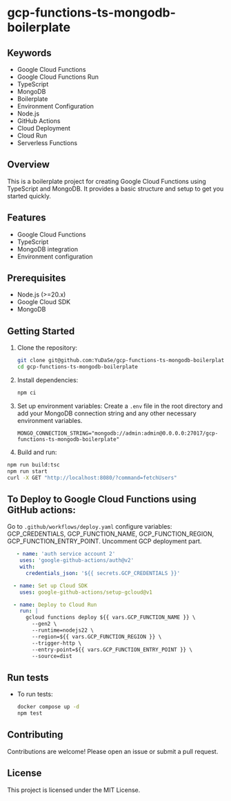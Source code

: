 # gcp-functions-ts-mongodb-boilerplate

## Keywords

- Google Cloud Functions
- Google Cloud Functions Run
- TypeScript
- MongoDB
- Boilerplate
- Environment Configuration
- Node.js
- GitHub Actions
- Cloud Deployment
- Cloud Run
- Serverless Functions

## Overview

This is a boilerplate project for creating Google Cloud Functions using TypeScript and MongoDB. It provides a basic structure and setup to get you started quickly.

## Features

- Google Cloud Functions
- TypeScript
- MongoDB integration
- Environment configuration

## Prerequisites

- Node.js (>=20.x)
- Google Cloud SDK
- MongoDB

## Getting Started

1. Clone the repository:

   ```sh
   git clone git@github.com:YuDaSe/gcp-functions-ts-mongodb-boilerplate.git
   cd gcp-functions-ts-mongodb-boilerplate
   ```

2. Install dependencies:

   ```sh
   npm ci
   ```

3. Set up environment variables:
   Create a `.env` file in the root directory and add your MongoDB connection string and any other necessary environment variables.

   ```
   MONGO_CONNECTION_STRING="mongodb://admin:admin@0.0.0.0:27017/gcp-functions-ts-mongodb-boilerplate"
   ```

4. Build and run:
  ```sh
  npm run build:tsc
  npm run start
  curl -X GET "http://localhost:8080/?command=fetchUsers"
  ```

## To Deploy to Google Cloud Functions using GitHub actions:
   Go to `.github/workflows/deploy.yaml` configure variables: GCP_CREDENTIALS, GCP_FUNCTION_NAME, GCP_FUNCTION_REGION, GCP_FUNCTION_ENTRY_POINT. Uncomment GCP deployment part.

   ```yaml
      - name: 'auth service account 2'
       uses: 'google-github-actions/auth@v2'
       with:
         credentials_json: '${{ secrets.GCP_CREDENTIALS }}'

     - name: Set up Cloud SDK
       uses: google-github-actions/setup-gcloud@v1

     - name: Deploy to Cloud Run
       run: |
         gcloud functions deploy ${{ vars.GCP_FUNCTION_NAME }} \
           --gen2 \
           --runtime=nodejs22 \
           --region=${{ vars.GCP_FUNCTION_REGION }} \
           --trigger-http \
           --entry-point=${{ vars.GCP_FUNCTION_ENTRY_POINT }} \
           --source=dist
   ```

## Run tests 

- To run tests:
  ```sh
  docker compose up -d
  npm test
  ```

## Contributing

Contributions are welcome! Please open an issue or submit a pull request.

## License

This project is licensed under the MIT License.